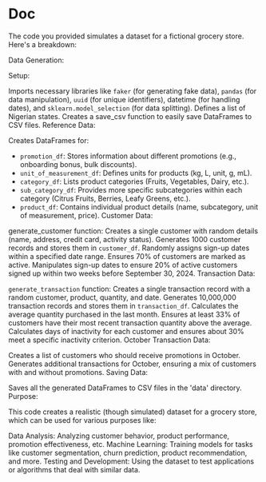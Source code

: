 # Doc

The code you provided simulates a dataset for a fictional grocery store. Here's a breakdown:

Data Generation:

Setup:

Imports necessary libraries like `faker` (for generating fake data), `pandas` (for data manipulation), `uuid` (for unique identifiers), datetime (for handling dates), and `sklearn.model_selection` (for data splitting).
Defines a list of Nigerian states.
Creates a save_csv function to easily save DataFrames to CSV files.
Reference Data:

Creates DataFrames for:

+ `promotion_df`: Stores information about different promotions (e.g., onboarding bonus, bulk discounts).
+ `unit_of_measurement_df`: Defines units for products (kg, L, unit, g, mL).
+ `category_df`: Lists product categories (Fruits, Vegetables, Dairy, etc.).
+ `sub_category_df`: Provides more specific subcategories within each category (Citrus Fruits, Berries, Leafy Greens, etc.).
+ `product_df`: Contains individual product details (name, subcategory, unit of measurement, price).
Customer Data:

generate_customer function: Creates a single customer with random details (name, address, credit card, activity status).
Generates 1000 customer records and stores them in `customer_df`.
Randomly assigns sign-up dates within a specified date range.
Ensures 70% of customers are marked as active.
Manipulates sign-up dates to ensure 20% of active customers signed up within two weeks before September 30, 2024.
Transaction Data:

`generate_transaction` function: Creates a single transaction record with a random customer, product, quantity, and date.
Generates 10,000,000 transaction records and stores them in `transaction_df`.
Calculates the average quantity purchased in the last month.
Ensures at least 33% of customers have their most recent transaction quantity above the average.
Calculates days of inactivity for each customer and ensures about 30% meet a specific inactivity criterion.
October Transaction Data:

Creates a list of customers who should receive promotions in October.
Generates additional transactions for October, ensuring a mix of customers with and without promotions.
Saving Data:

Saves all the generated DataFrames to CSV files in the 'data' directory.
Purpose:

This code creates a realistic (though simulated) dataset for a grocery store, which can be used for various purposes like:

Data Analysis: Analyzing customer behavior, product performance, promotion effectiveness, etc.
Machine Learning: Training models for tasks like customer segmentation, churn prediction, product recommendation, and more.
Testing and Development: Using the dataset to test applications or algorithms that deal with similar data.
